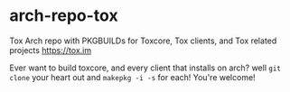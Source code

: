 # arch-repo-tox
Tox Arch repo with PKGBUILDs for Toxcore, Tox clients, and Tox related projects  https://tox.im

Ever want to build toxcore, and every client that installs on arch? well `git clone` your heart out and `makepkg -i -s` for each! You're welcome! 
